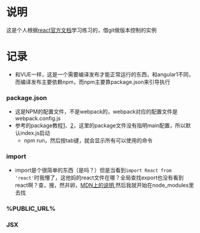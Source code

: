 # 说明
这是个人根据[react官方文档](https://facebook.github.io/react/docs/rendering-elements.html)学习练习的，借git做版本控制的实例
# 记录
* 和VUE一样，这是一个需要编译发布才能正常运行的东西，和angular1不同，而编译发布主要依赖npm，而npm主要靠package.json来引导执行
### package.json
* 这是NPM的配置文件，不是webpack的，webpack对应的配置文件是webpack.config.js
* 参考的package教程[1](http://javascript.ruanyifeng.com/nodejs/packagejson.html)、[2](http://www.mujiang.info/translation/npmjs/files/package.json.html)，这里的package文件没有指明main配置，所以默认index.js启动
    * npm run，然后按tab键，就会显示所有可以使用的命令
### import
* import是个很简单的东西（是吗？）但是当看到`import React from 'react'`时我懵了，这他妈的react文件在哪？全局查找export也没有看到react啊？查，搜，然并卵，[MDN上的说明](https://developer.mozilla.org/zh-CN/docs/Web/JavaScript/Reference/Statements/import),然后我就开始在node_modules里去找
### %PUBLIC_URL%
### JSX

